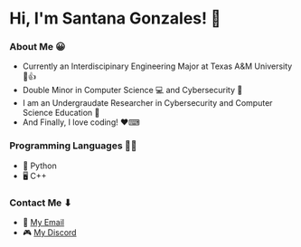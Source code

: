 # Hi, I'm Santana Gonzales! 👋

### About Me 😀
- Currently an Interdiscipinary Engineering Major at Texas A&M University 📖👍
- Double Minor in Computer Science 💻 and Cybersecurity 🔐
- I am an Undergraudate Researcher in Cybersecurity and Computer Science Education 🔎
- And Finally, I love coding! ❤⌨

### Programming Languages 👨‍💻
- 🐍 Python
- 🖥 C++

### Contact Me ⬇
- 📧 [My Email](mailto:santanag1223@gmail.com)
- 🎮 [My Discord](https://discordapp.com/users/Santana#9796/)

